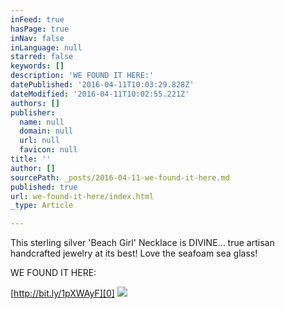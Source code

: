 ```yaml
---
inFeed: true
hasPage: true
inNav: false
inLanguage: null
starred: false
keywords: []
description: 'WE FOUND IT HERE:'
datePublished: '2016-04-11T10:03:29.828Z'
dateModified: '2016-04-11T10:02:55.221Z'
authors: []
publisher:
  name: null
  domain: null
  url: null
  favicon: null
title: ''
author: []
sourcePath: _posts/2016-04-11-we-found-it-here.md
published: true
url: we-found-it-here/index.html
_type: Article

---
```

This sterling silver 'Beach Girl' Necklace is DIVINE... true artisan handcrafted jewelry at its best! Love the seafoam sea glass!

WE FOUND IT HERE:

[http://bit.ly/1pXWAyF][0]
![](https://the-grid-user-content.s3-us-west-2.amazonaws.com/2d6df796-4d0e-4507-a074-92c820f0a986.png)

[0]: http://bit.ly/1pXWAyF